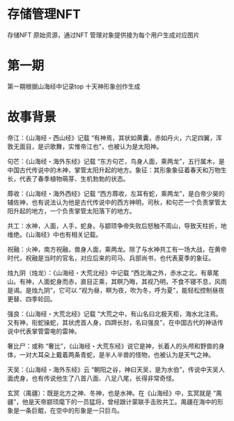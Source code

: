 # 存储管理NFT
存储NFT 原始资源，通过NFT 管理对象提供接为每个用户生成对应图片
# 第一期
第一期根据山海经中记录top 十天神形象创作生成
# 故事背景
帝江：《山海经・西山经》记载 “有神焉，其状如黄囊，赤如丹火，六足四翼，浑敦无面目，是识歌舞，实惟帝江也”，也被认为是太阳神。

句芒：《山海经・海外东经》记载 “东方句芒，鸟身人面，乘两龙”，五行属木，是中国古代传说中的木神，掌管太阳升起的地方。象征：其形象象征着春天和万物生长，代表了春季植物萌芽、生机勃勃的状态。

蓐收：《山海经・海外西经》记载 “西方蓐收，左耳有蛇，乘两龙”，是白帝少昊的辅佐神，也有说法认为他是古代传说中的西方神明，司秋，和句芒一个负责掌管太阳升起的地方，一个负责掌管太阳落下的地方。

共工：水神，人面，人手，蛇身。与颛顼争帝失败后怒触不周山，导致天柱折，地维绝。《山海经》中也有相关记载。

祝融：火神，南方祝融，兽身人面，乘两龙。除了与水神共工有一场大战，在黄帝时代，祝融是当时的官名，对应后来的司马、兵部尚书，也代表夏季的象征。

烛九阴（烛龙）：《山海经・大荒北经》中记载 “西北海之外，赤水之北，有章尾山。有神，人面蛇身而赤，直目正乘，其瞑乃晦，其视乃明，不食不寝不息，风雨是谒。是烛九阴”，它可以 “视为昼，瞑为夜，吹为冬，呼为夏”，能轻松控制昼夜更替、四季轮回。

强良：《山海经・大荒北经》记载 “大荒之中，有山名曰北极天柜，海水北注焉。又有神，衔蛇操蛇，其状虎首人身，四蹄长肘，名曰强良”，在中国古代的神话传说中代表掌管雷电的雷神。

奢比尸：或称 “奢比”，《山海经・大荒东经》说它是神，长着人的头颅和野兽的身体，一对大耳朵上戴着两条青蛇，是半人半兽的怪物，也被认为是天气之神。

天吴：《山海经・海外东经》云 “朝阳之谷，神曰天吴，是为水伯”，传说中天吴人面虎身，也有传说他生了八首八面、八足八尾，长得非常奇怪。

玄冥（禺疆）：既是北方之神、冬神，也是水神。在《山海经》中，玄冥就是 “禺疆”，他是天帝颛顼麾下的一员猛将，曾经跟计蒙联手击败共工。禺疆在海中的形象是一条巨鲲，在空中的形象是一只巨鸟。

